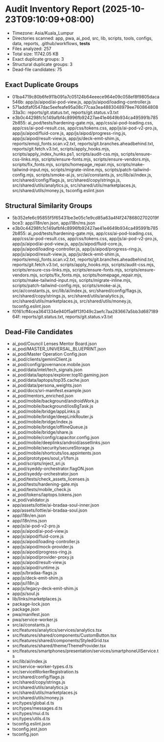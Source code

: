 # Audit Inventory Report (2025-10-23T09:10:09+08:00)

- Timezone: Asia/Kuala_Lumpur
- Directories scanned: app, pwa, ai_pod, src, lib, scripts, tools, configs, data, reports, .github/workflows, __tests__
- Files analyzed: 257
- Total size: 11742.05 KB
- Exact duplicate groups: 3
- Structural duplicate groups: 3
- Dead-file candidates: 75

## Exact Duplicate Groups

- 01ba4719c80b6fe911b091a7c05124b64eeece964e09c058ef8f9805daca546b: app/js/aipod/ai-pod-view.js, app/js/aipod/loading-controller.js
- 571addfaf0547dac5eefeafe95a08c77caa3ea4883048979ee76086480833a3c: reports/git.status.txt, reports/git.status.v3.txt
- e3b0c44298fc1c149afbf4c8996fb92427ae41e4649b934ca495991b7852b855: ai_pod/tests/hardening-gate.mjs, app/css/ai-pod-loading.css, app/css/ai-pod-result.css, app/css/tokens.css, app/js/ai-pod-v2-pro.js, app/js/aipod/fluid-core.js, app/js/aipod/progress-ring.js, app/js/aipod/result-view.js, app/js/deck-emit-shim.js, reports/emoji_fonts.scan.v2.txt, reports/git.branches.aheadbehind.txt, reports/git.fetch.v3.txt, scripts/apply_hooks.mjs, scripts/apply_index_hunks.ps1, scripts/audit-css.mjs, scripts/ensure-css-links.mjs, scripts/ensure-fonts.mjs, scripts/ensure-vendors.mjs, scripts/fix_fonts.mjs, scripts/homepage_repair.mjs, scripts/make-tailwind-input.mjs, scripts/migrate-inline.mjs, scripts/patch-tailwind-config.mjs, scripts/smoke-ai.js, src/ai/constants.js, src/lib/ai/index.js, src/shared/config/flags.js, src/shared/copy/strings.js, src/shared/utils/analytics.js, src/shared/utils/marketplaces.js, src/shared/utils/money.js, tsconfig.eslint.json

## Structural Similarity Groups

- 5b352efe6c95855f5f65431be3e05c1e9cd85a63a4f4f24786802702019fbce3: app/i18n/en.json, app/i18n/ms.json
- e3b0c44298fc1c149afbf4c8996fb92427ae41e4649b934ca495991b7852b855: ai_pod/tests/hardening-gate.mjs, app/css/ai-pod-loading.css, app/css/ai-pod-result.css, app/css/tokens.css, app/js/ai-pod-v2-pro.js, app/js/aipod/ai-pod-view.js, app/js/aipod/fluid-core.js, app/js/aipod/loading-controller.js, app/js/aipod/progress-ring.js, app/js/aipod/result-view.js, app/js/deck-emit-shim.js, reports/emoji_fonts.scan.v2.txt, reports/git.branches.aheadbehind.txt, reports/git.fetch.v3.txt, scripts/apply_hooks.mjs, scripts/audit-css.mjs, scripts/ensure-css-links.mjs, scripts/ensure-fonts.mjs, scripts/ensure-vendors.mjs, scripts/fix_fonts.mjs, scripts/homepage_repair.mjs, scripts/make-tailwind-input.mjs, scripts/migrate-inline.mjs, scripts/patch-tailwind-config.mjs, scripts/smoke-ai.js, src/ai/constants.js, src/lib/ai/index.js, src/shared/config/flags.js, src/shared/copy/strings.js, src/shared/utils/analytics.js, src/shared/utils/marketplaces.js, src/shared/utils/money.js, tsconfig.eslint.json
- f0161cff4cea3641334e940f5a8f13f049c2aefc7aa283667a5bb3d68718964f: reports/git.status.txt, reports/git.status.v3.txt

## Dead-File Candidates

- ai_pod/Council Lenses Mentor Board.json
- ai_pod/MASTER_UNIVERSAL_BLUEPRINT.json
- ai_pod/Master Operation Config.json
- ai_pod/clients/geminiClient.js
- ai_pod/config/governance.mobile.json
- ai_pod/data/intel/tech_signals.json
- ai_pod/data/laptops/explorer.top10.gaming.json
- ai_pod/data/laptops/top35.cache.json
- ai_pod/data/persona_weights.json
- ai_pod/docs/sri-manifest.example.json
- ai_pod/mentors_enriched.json
- ai_pod/mobile/background/androidWork.js
- ai_pod/mobile/background/iosBgTask.js
- ai_pod/mobile/bridge/appLinks.js
- ai_pod/mobile/bridge/deepLinkRouter.js
- ai_pod/mobile/bridge/index.js
- ai_pod/mobile/bridge/offlineQueue.js
- ai_pod/mobile/bridge/share.js
- ai_pod/mobile/config/capacitor.config.json
- ai_pod/mobile/deeplinks/android/assetlinks.json
- ai_pod/mobile/security/secureStorage.js
- ai_pod/mobile/shortcuts/ios.appintents.json
- ai_pod/prototypes/soul_v1/fsm.js
- ai_pod/scripts/inject_sri.js
- ai_pod/syeddy-orchestrator.flagON.json
- ai_pod/syeddy-orchestrator.json
- ai_pod/tests/check_assets_licenses.js
- ai_pod/tests/hardening-gate.mjs
- ai_pod/tests/mobile_check.js
- ai_pod/tokens/laptops.tokens.json
- ai_pod/validator.js
- app/assets/lottie/ai-bradaa-soul-inner.json
- app/assets/lottie/ai-bradaa-soul.json
- app/i18n/en.json
- app/i18n/ms.json
- app/js/ai-pod-v2-pro.js
- app/js/aipod/ai-pod-view.js
- app/js/aipod/fluid-core.js
- app/js/aipod/loading-controller.js
- app/js/aipod/mock-provider.js
- app/js/aipod/progress-ring.js
- app/js/aipod/provider-proxy.js
- app/js/aipod/result-view.js
- app/js/aipod/runtime.js
- app/js/bradaa-flags.js
- app/js/deck-emit-shim.js
- app/js/i18n.js
- app/js/legacy-deck-emit-shim.js
- app/js/soul.js
- lib/links/marketplaces.js
- package-lock.json
- package.json
- pwa/manifest.json
- pwa/service-worker.js
- src/ai/constants.js
- src/features/analytics/services/analytics.tsx
- src/features/shared/components/CustomButton.tsx
- src/features/shared/components/StyledGrid.tsx
- src/features/shared/theme/ThemeProvider.tsx
- src/features/smartphones/presentation/services/smartphoneUIService.ts
- src/lib/ai/index.js
- src/service-worker-types.d.ts
- src/serviceWorkerRegistration.ts
- src/shared/config/flags.js
- src/shared/copy/strings.js
- src/shared/utils/analytics.js
- src/shared/utils/marketplaces.js
- src/shared/utils/money.js
- src/types/global.d.ts
- src/types/messages.d.ts
- src/types/mui.d.ts
- src/types/utils.d.ts
- tsconfig.eslint.json
- tsconfig.jest.json
- tsconfig.json

